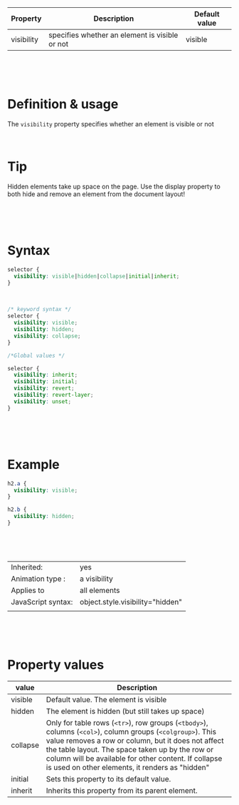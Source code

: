 | Property   | Description                                    | Default value |
| ---------- | ---------------------------------------------- | ------------- |
| visibility | specifies whether an element is visible or not | visible       |

&nbsp;

&nbsp;

# Definition & usage

The `visibility` property specifies whether an element is visible or not

&nbsp;

# Tip

Hidden elements take up space on the page. Use the display property to both hide and remove an element from the document layout!

&nbsp;

&nbsp;

# Syntax

```css
selector {
  visibility: visible|hidden|collapse|initial|inherit;
}
```

&nbsp;

```css
/* keyword syntax */
selector {
  visibility: visible;
  visibility: hidden;
  visibility: collapse;
}

/*Global values */

selector {
  visibility: inherit;
  visibility: initial;
  visibility: revert;
  visibility: revert-layer;
  visibility: unset;
}
```

&nbsp;

&nbsp;

# Example

```css
h2.a {
  visibility: visible;
}

h2.b {
  visibility: hidden;
}
```

&nbsp;

&nbsp;

|                    |                                  |
| ------------------ | -------------------------------- |
| Inherited:         | yes                              |
| Animation type :   | a visibility                     |
| Applies to         | all elements                     |
| JavaScript syntax: | object.style.visibility="hidden" |
|                    |                                  |

&nbsp;

&nbsp;

# Property values

| value    | Description                                                                                                                                                                                                                                                                                                                    |
| -------- | ------------------------------------------------------------------------------------------------------------------------------------------------------------------------------------------------------------------------------------------------------------------------------------------------------------------------------ |
| visible  | Default value. The element is visible                                                                                                                                                                                                                                                                                          |
| hidden   | The element is hidden (but still takes up space)                                                                                                                                                                                                                                                                               |
| collapse | Only for table rows (`<tr>`), row groups (`<tbody>`), columns (`<col>`), column groups (`<colgroup>`). This value removes a row or column, but it does not affect the table layout. The space taken up by the row or column will be available for other content. If collapse is used on other elements, it renders as "hidden" |
| initial  | Sets this property to its default value.                                                                                                                                                                                                                                                                                       |
| inherit  | Inherits this property from its parent element.                                                                                                                                                                                                                                                                                |

&nbsp;

&nbsp;

